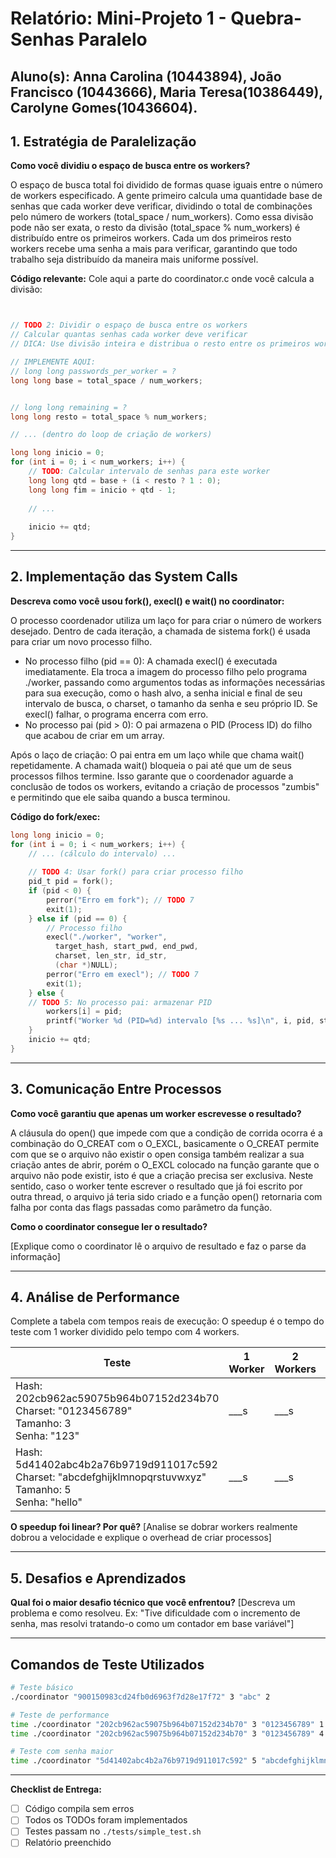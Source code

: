# Relatório: Mini-Projeto 1 - Quebra-Senhas Paralelo

**Aluno(s):** Anna Carolina (10443894), João Francisco (10443666), Maria Teresa(10386449), Carolyne Gomes(10436604).  
---

## 1. Estratégia de Paralelização


**Como você dividiu o espaço de busca entre os workers?**

O espaço de busca total foi dividido de formas quase iguais entre o número de workers especificado. A gente primeiro calcula uma quantidade base de senhas que cada worker deve verificar, dividindo o total de combinações pelo número de workers (total_space / num_workers). Como essa divisão pode não ser exata, o resto da divisão (total_space % num_workers) é distribuído entre os primeiros workers. Cada um dos primeiros resto workers recebe uma senha a mais para verificar, garantindo que todo trabalho seja distribuído da maneira mais uniforme possível.

**Código relevante:** Cole aqui a parte do coordinator.c onde você calcula a divisão:
```c


// TODO 2: Dividir o espaço de busca entre os workers
// Calcular quantas senhas cada worker deve verificar
// DICA: Use divisão inteira e distribua o resto entre os primeiros workers

// IMPLEMENTE AQUI:
// long long passwords_per_worker = ?
long long base = total_space / num_workers;


// long long remaining = ?
long long resto = total_space % num_workers;

// ... (dentro do loop de criação de workers)

long long inicio = 0; 
for (int i = 0; i < num_workers; i++) {
    // TODO: Calcular intervalo de senhas para este worker
    long long qtd = base + (i < resto ? 1 : 0);
    long long fim = inicio + qtd - 1;
    
    // ...
    
    inicio += qtd;
}
```

---

## 2. Implementação das System Calls

**Descreva como você usou fork(), execl() e wait() no coordinator:**

O processo coordenador utiliza um laço for para criar o número de workers desejado. Dentro de cada iteração, a chamada de sistema fork() é usada para criar um novo processo filho.

* No processo filho (pid == 0): A chamada execl() é executada imediatamente. Ela troca a imagem do processo filho pelo programa ./worker, passando como argumentos todas as informações necessárias para sua execução, como o hash alvo, a senha inicial e final de seu intervalo de busca, o charset, o tamanho da senha e seu próprio ID. Se execl() falhar, o programa encerra com erro.
* No processo pai (pid > 0): O pai armazena o PID (Process ID) do filho que acabou de criar em um array.

Após o laço de criação: O pai entra em um laço while que chama wait() repetidamente. A chamada wait() bloqueia o pai até que um de seus processos filhos termine. Isso garante que o coordenador aguarde a conclusão de todos os workers, evitando a criação de processos "zumbis" e permitindo que ele saiba quando a busca terminou.

**Código do fork/exec:**
```c
long long inicio = 0; 
for (int i = 0; i < num_workers; i++) {
    // ... (cálculo do intervalo) ...
    
    // TODO 4: Usar fork() para criar processo filho
    pid_t pid = fork();
    if (pid < 0) {
        perror("Erro em fork"); // TODO 7
        exit(1);
    } else if (pid == 0) {
        // Processo filho
        execl("./worker", "worker",
          target_hash, start_pwd, end_pwd,
          charset, len_str, id_str,
          (char *)NULL);
        perror("Erro em execl"); // TODO 7
        exit(1);
    } else {
    // TODO 5: No processo pai: armazenar PID
        workers[i] = pid;
        printf("Worker %d (PID=%d) intervalo [%s ... %s]\n", i, pid, start_pwd, end_pwd);
    }
    inicio += qtd;
}
```

---

## 3. Comunicação Entre Processos

**Como você garantiu que apenas um worker escrevesse o resultado?**

A cláusula do open() que impede com que a condição de corrida ocorra é a combinação do O_CREAT com o O_EXCL, basicamente o O_CREAT permite com que se o arquivo não existir o open consiga também realizar a sua criação antes de abrir, porém o O_EXCL colocado na função garante que o arquivo não pode existir, isto é que a criação precisa ser exclusiva. Neste sentido, caso o worker tente escrever o resultado que já foi escrito por outra thread, o arquivo já teria sido criado e a função open() retornaria com falha por conta das flags passadas como parâmetro da função.


**Como o coordinator consegue ler o resultado?**

[Explique como o coordinator lê o arquivo de resultado e faz o parse da informação]

---

## 4. Análise de Performance
Complete a tabela com tempos reais de execução:
O speedup é o tempo do teste com 1 worker dividido pelo tempo com 4 workers.

| Teste | 1 Worker | 2 Workers | 4 Workers | Speedup (4w) |
|-------|----------|-----------|-----------|--------------|
| Hash: 202cb962ac59075b964b07152d234b70<br>Charset: "0123456789"<br>Tamanho: 3<br>Senha: "123" | ___s | ___s | ___s | ___ |
| Hash: 5d41402abc4b2a76b9719d911017c592<br>Charset: "abcdefghijklmnopqrstuvwxyz"<br>Tamanho: 5<br>Senha: "hello" | ___s | ___s | ___s | ___ |

**O speedup foi linear? Por quê?**
[Analise se dobrar workers realmente dobrou a velocidade e explique o overhead de criar processos]

---

## 5. Desafios e Aprendizados
**Qual foi o maior desafio técnico que você enfrentou?**
[Descreva um problema e como resolveu. Ex: "Tive dificuldade com o incremento de senha, mas resolvi tratando-o como um contador em base variável"]

---

## Comandos de Teste Utilizados

```bash
# Teste básico
./coordinator "900150983cd24fb0d6963f7d28e17f72" 3 "abc" 2

# Teste de performance
time ./coordinator "202cb962ac59075b964b07152d234b70" 3 "0123456789" 1
time ./coordinator "202cb962ac59075b964b07152d234b70" 3 "0123456789" 4

# Teste com senha maior
time ./coordinator "5d41402abc4b2a76b9719d911017c592" 5 "abcdefghijklmnopqrstuvwxyz" 4
```
---

**Checklist de Entrega:**
- [ ] Código compila sem erros
- [ ] Todos os TODOs foram implementados
- [ ] Testes passam no `./tests/simple_test.sh`
- [ ] Relatório preenchido
